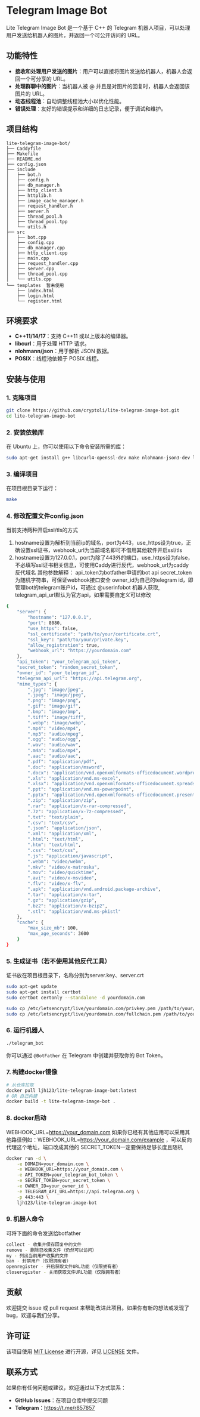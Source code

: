 # Telegram Image Bot

Lite Telegram Image Bot 是一个基于 C++ 的 Telegram 机器人项目，可以处理用户发送给机器人的图片，并返回一个可公开访问的 URL。

## 功能特性

- **接收和处理用户发送的图片**：用户可以直接将图片发送给机器人，机器人会返回一个可分享的 URL。
- **处理群聊中的图片**：当机器人被 @ 并且是对图片的回复时，机器人会返回该图片的 URL。
- **动态线程池**：自动调整线程池大小以优化性能。
- **错误处理**：友好的错误提示和详细的日志记录，便于调试和维护。

## 项目结构

```
lite-telegram-image-bot/
├── Caddyfile
├── Makefile
├── README.md
├── config.json
├── include
│   ├── bot.h
│   ├── config.h
│   ├── db_manager.h
│   ├── http_client.h
│   ├── httplib.h
│   ├── image_cache_manager.h
│   ├── request_handler.h
│   ├── server.h
│   ├── thread_pool.h
│   ├── thread_pool.tpp
│   └── utils.h
├── src
│   ├── bot.cpp
│   ├── config.cpp
│   ├── db_manager.cpp
│   ├── http_client.cpp
│   ├── main.cpp
│   ├── request_handler.cpp
│   ├── server.cpp
│   ├── thread_pool.cpp
│   └── utils.cpp
└── templates  暂未使用
    ├── index.html
    ├── login.html
    └── register.html
```

## 环境要求

- **C++11/14/17**：支持 C++11 或以上版本的编译器。
- **libcurl**：用于处理 HTTP 请求。
- **nlohmann/json**：用于解析 JSON 数据。
- **POSIX**：线程池依赖于 POSIX 线程。

## 安装与使用

### 1. 克隆项目

```bash
git clone https://github.com/cryptoli/lite-telegram-image-bot.git
cd lite-telegram-image-bot
```

### 2. 安装依赖库

在 Ubuntu 上，你可以使用以下命令安装所需的库：

```bash
sudo apt-get install g++ libcurl4-openssl-dev make nlohmann-json3-dev libssl-dev sqlite3 libsqlite3-dev
```

### 3. 编译项目

在项目根目录下运行：

```bash
make
```
### 4. 修改配置文件config.json
当前支持两种开启ssl/tls的方式
1. hostname设置为解析到当前ip的域名，port为443，use_https设为true，正确设置ssl证书，webhook_url为当前域名即可不借用其他软件开启ssl/tls
2. hostname设置为127.0.0.1，port为除了443外的端口，use_https设为false，不必填写ssl证书相关信息，可使用Caddy进行反代，webhook_url为caddy反代域名
其他参数解释：
api_token为botfather申请的bot api
secret_token为随机字符串，可保证webhook接口安全
owner_id为自己的telegram id，即管理bot的telegram账户id，可通过 @userinfobot 机器人获取,
telegram_api_url默认为官方api，如果需要自定义可以修改
```bash
{
    "server": {
        "hostname": "127.0.0.1",
        "port": 8080,
        "use_https": false,
        "ssl_certificate": "path/to/your/certificate.crt",
        "ssl_key": "path/to/your/private.key",
        "allow_registration": true,
        "webhook_url": "https://yourdomain.com"
    },
    "api_token": "your_telegram_api_token",
    "secret_token": "random_secret_token",
    "owner_id": "your_telegram_id",
    "telegram_api_url": "https://api.telegram.org",
    "mime_types": {
        ".jpg": "image/jpeg",
        ".jpeg": "image/jpeg",
        ".png": "image/png",
        ".gif": "image/gif",
        ".bmp": "image/bmp",
        ".tiff": "image/tiff",
        ".webp": "image/webp",
        ".mp4": "video/mp4",
        ".mp3": "audio/mpeg",
        ".ogg": "audio/ogg",
        ".wav": "audio/wav",
        ".m4a": "audio/mp4",
        ".aac": "audio/aac",
        ".pdf": "application/pdf",
        ".doc": "application/msword",
        ".docx": "application/vnd.openxmlformats-officedocument.wordprocessingml.document",
        ".xls": "application/vnd.ms-excel",
        ".xlsx": "application/vnd.openxmlformats-officedocument.spreadsheetml.sheet",
        ".ppt": "application/vnd.ms-powerpoint",
        ".pptx": "application/vnd.openxmlformats-officedocument.presentationml.presentation",
        ".zip": "application/zip",
        ".rar": "application/x-rar-compressed",
        ".7z": "application/x-7z-compressed",
        ".txt": "text/plain",
        ".csv": "text/csv",
        ".json": "application/json",
        ".xml": "application/xml",
        ".html": "text/html",
        ".htm": "text/html",
        ".css": "text/css",
        ".js": "application/javascript",
        ".webm": "video/webm",
        ".mkv": "video/x-matroska",
        ".mov": "video/quicktime",
        ".avi": "video/x-msvideo",
        ".flv": "video/x-flv",
        ".apk": "application/vnd.android.package-archive",
        ".tar": "application/x-tar",
        ".gz": "application/gzip",
        ".bz2": "application/x-bzip2",
        ".stl": "application/vnd.ms-pkistl"
    },
    "cache": {
        "max_size_mb": 100,
        "max_age_seconds": 3600
    }
}
```
### 5. 生成证书（若不使用其他反代工具）
证书放在项目根目录下，名称分别为server.key、server.crt
```bash
sudo apt-get update
sudo apt-get install certbot
sudo certbot certonly --standalone -d yourdomain.com

sudo cp /etc/letsencrypt/live/yourdomain.com/privkey.pem /path/to/your/project/server.key
sudo cp /etc/letsencrypt/live/yourdomain.com/fullchain.pem /path/to/your/project/server.crt

```
### 6. 运行机器人

```bash
./telegram_bot
```

你可以通过 `@BotFather` 在 Telegram 中创建并获取你的 Bot Token。
### 7. 构建docker镜像
```bash
# 从仓库拉取
docker pull ljh123/lite-telegram-image-bot:latest
# OR 自己构建
docker build -t lite-telegram-image-bot .
```
### 8. docker启动
WEBHOOK_URL=https://your_domain.com 如果你已经有其他应用可以采用其他路径例如：WEBHOOK_URL=https://your_domain.com/example ，可以反向代理这个地址，端口改成其他的
SECRET_TOKEN一定要保持足够长度且随机
```bash
docker run -d \
    -e DOMAIN=your_domain.com \
    -e WEBHOOK_URL=https://your_domain.com \
    -e API_TOKEN=your_telegram_bot_token \
    -e SECRET_TOKEN=your_secret_token \
    -e OWNER_ID=your_owner_id \
    -e TELEGRAM_API_URL=https://api.telegram.org \
    -p 443:443 \
    ljh123/lite-telegram-image-bot

```
### 9. 机器人命令
可将下面的命令发送给botfather
```bash
collect - 收集并保存回复中的文件
remove - 删除已收集文件（仍然可以访问）
my - 列出当前用户收集的文件
ban - 封禁用户（仅限拥有者）
openregister - 开启获取文件URL功能（仅限拥有者）
closeregister - 关闭获取文件URL功能（仅限拥有者）
```
## 贡献

欢迎提交 issue 或 pull request 来帮助改进此项目。如果你有新的想法或发现了 bug，欢迎与我们分享。

## 许可证

该项目使用 [MIT License](LICENSE) 进行开源，详见 [LICENSE](LICENSE) 文件。

## 联系方式

如果你有任何问题或建议，欢迎通过以下方式联系：

- **GitHub Issues**：在项目仓库中提交问题
- **Telegram**：https://t.me/r857857
